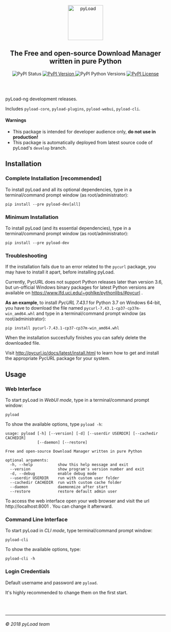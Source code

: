<p align="center">
  <a href="https://pyload.net" target="_blank">
    <img src="https://raw.githubusercontent.com/pyload/pyload/develop/media/banner.png" alt="pyLoad" height="110" />
  </a>
</p>
<h2 align="center">The Free and open-source Download Manager written in pure Python</h2>
<p align="center">
  <img src="https://img.shields.io/pypi/status/pyload-dev.svg" alt="PyPI Status" />
  <a href="https://pypi.python.org/pypi/pyload-dev" target="_blank">
    <img src="https://img.shields.io/pypi/v/pyload-dev.svg" alt="PyPI Version" />
  </a>
  <img src="https://img.shields.io/pypi/pyversions/pyload-dev.svg" alt="PyPI Python Versions" />
  <a href="https://github.com/pyload/pyload/blob/develop/LICENSE.md" target="_blank">
    <img src="https://img.shields.io/pypi/l/pyload-dev.svg" alt="PyPI License" />
  </a>
</p>
<br />
<br />

pyLoad-ng development releases.

Includes `pyload-core`, `pyload-plugins`, `pyload-webui`, `pyload-cli`.

#### Warnings

- This package is intended for developer audience only, **do not use in production!**
- This package is automatically deployed from latest source code of pyLoad's `develop` branch.


Installation
------------

### Complete Installation [recommended]

To install pyLoad and all its optional dependencies,
type in a terminal/command prompt window (as root/administrator):

    pip install --pre pyload-dev[all]

### Minimum Installation

To install pyLoad (and its essential dependencies),
type in a terminal/command prompt window (as root/administrator):

    pip install --pre pyload-dev

### Troubleshooting

If the installation fails due to an error related to the `pycurl` package,
you may have to install it apart, before installing pyLoad.

Currently, PycURL does not support Python releases later than version 3.6,
but un-official Windows binary packages for latest Python versions are available
on https://www.lfd.uci.edu/~gohlke/pythonlibs/#pycurl .

**As an example**,
to install *PycURL 7.43.1* for Python 3.7 on Windows 64-bit, you have to
download the file named `pycurl-7.43.1-cp37-cp37m-win_amd64.whl`
and type in a terminal/command prompt window (as root/administrator):

    pip install pycurl-7.43.1-cp37-cp37m-win_amd64.whl

When the installation succesfully finishes you can safely delete the downloaded file.

Visit http://pycurl.io/docs/latest/install.html to learn how to get and install
the appropriate PycURL package for your system.


Usage
-----

### Web Interface

To start pyLoad in *WebUI mode*,
type in a terminal/command prompt window:

    pyload

To show the available options, type `pyload -h`:

    usage: pyload [-h] [--version] [-d] [--userdir USERDIR] [--cachedir CACHEDIR]
                  [--daemon] [--restore]

    Free and open-source Download Manager written in pure Python

    optional arguments:
      -h, --help           show this help message and exit
      --version            show program's version number and exit
      -d, --debug          enable debug mode
      --userdir USERDIR    run with custom user folder
      --cachedir CACHEDIR  run with custom cache folder
      --daemon             daemonmize after start
      --restore            restore default admin user

To access the web interface open your web browser and visit the url http://localhost:8001 .
You can change it afterward.

### Command Line Interface

To start pyLoad in *CLI mode*,
type terminal/command prompt window:

    pyload-cli

To show the available options, type:

    pyload-cli -h

### Login Credentials

Default username and password are `pyload`.

It's highly recommended to change them on the first start.


<br />
<br />

-------------------------
###### © 2018 pyLoad team

